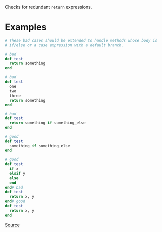 
Checks for redundant `return` expressions.

# Examples

```ruby
# These bad cases should be extended to handle methods whose body is
# if/else or a case expression with a default branch.

# bad
def test
  return something
end

# bad
def test
  one
  two
  three
  return something
end

# bad
def test
  return something if something_else
end

# good
def test
  something if something_else
end

# good
def test
  if x
  elsif y
  else
  end
end# bad
def test
  return x, y
end# good
def test
  return x, y
end
```

[Source](http://www.rubydoc.info/gems/rubocop/RuboCop/Cop/Style/RedundantReturn)